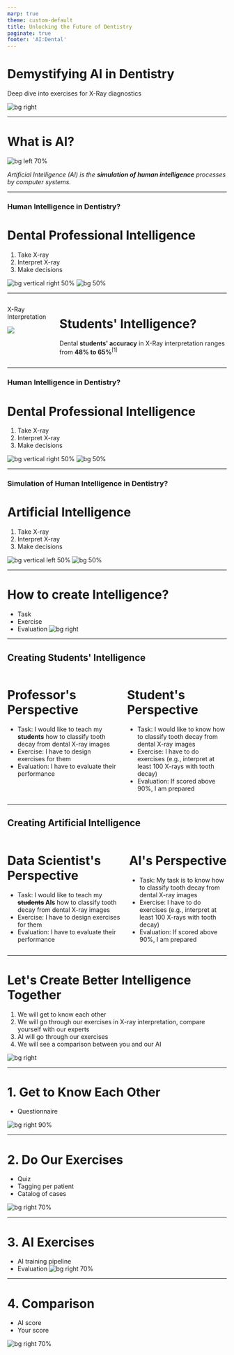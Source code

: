 ```yaml
---
marp: true
theme: custom-default
title: Unlocking the Future of Dentistry
paginate: true
footer: 'AI:Dental'
---
```


<!-- _paginate: skip -->
# Demystifying **AI** in Dentistry 
Deep dive into exercises for X-Ray diagnostics
<!--
- Welcome students to the session.
- Brief overview of the agenda. 
-->

![bg right](img/mascot/AID_2.svg)

---

<!-- Understanding AI in Diagnostics -->
# What is **AI**?

![bg left 70%](img/mascot/AID_1.svg)

*Artificial Intelligence (AI) is the **simulation of human intelligence** processes by computer systems.*

---

### **Human Intelligence** in Dentistry?
# Dental Professional Intelligence
1. Take X-ray
2. Interpret X-ray
3. Make decisions

![bg vertical right 50%](img/mascot/AID_5.svg)
![bg 50%](img/mascot/AID_6.svg)


---

<!-- _footer: "1. 2022 Evaluation of radiographic interpretation skills of undergraduate dental students studying in a dental college of Punjab, India – A comparative study" -->
<div class="columns">
<div class="aid">

X-Ray Interpretation
<!-- ![](img/qexample.png) -->
![](img/pdentits-answers-H.png)
</div>
<div>

#
#
#
# Students' Intelligence?
Dental **students' accuracy** in X-Ray interpretation ranges from **48% to 65%**<sup>[1]</sup>

</div>
</div>

---

### **Human Intelligence** in Dentistry?
# Dental Professional Intelligence
1. Take X-ray
2. Interpret X-ray
3. Make decisions

![bg vertical right 50%](img/mascot/AID_5.svg)
![bg 50%](img/mascot/AID_6.svg)

---

### **Simulation** of **Human Intelligence** in Dentistry?
# Artificial Intelligence
1. Take X-ray
2. Interpret X-ray
3. Make decisions

![bg vertical left 50%](img/mascot/AID_5.svg)
![bg 50%](img/mascot/AID_6.svg)

---

# How to create Intelligence?
- Task
- Exercise
- Evaluation
![bg right](img/mascot/AID_4.svg)

---

## Creating Students' Intelligence

<div class="columns"><div>

# Professor's Perspective
* Task: I would like to teach my **students** how to classify tooth decay from dental X-ray images
* Exercise: I have to design exercises for them
* Evaluation: I have to evaluate their performance

</div><div>

# Student's Perspective
* Task: I would like to know how to classify tooth decay from dental X-ray images
* Exercise: I have to do exercises (e.g., interpret at least 100 X-rays with tooth decay)
* Evaluation: If scored above 90%, I am prepared

</div></div>

---

## Creating Artificial Intelligence

<div class="columns"><div>

# Data Scientist's Perspective
- Task: I would like to teach my **~~students~~ AIs** how to classify tooth decay from dental X-ray images
- Exercise: I have to design exercises for them
- Evaluation: I have to evaluate their performance

</div><div>

# AI's Perspective
- Task: My task is to know how to classify tooth decay from dental X-ray images
- Exercise: I have to do exercises (e.g., interpret at least 100 X-rays with tooth decay)
- Evaluation: If scored above 90%, I am prepared

</div></div>

---

<!-- - Title: "Training Our AI: From Annotations to Classification" -->
# Let's Create Better Intelligence Together

1) We will get to know each other
2) We will go through our exercises in X-ray interpretation, compare yourself with our experts
3) AI will go through our exercises
4) We will see a comparison between you and our AI

![bg right](img/mascot/AID_7.svg)

---

# 1. Get to Know Each Other
- Questionnaire

![bg right 90%](img/edu_app.png)

---

# 2. Do Our Exercises
- Quiz
- Tagging per patient
- Catalog of cases

![bg right 70%](img/mascot/AID_14.svg)

---

# 3. AI Exercises
- AI training pipeline
- Evaluation
![bg right 70%](img/mascot/AID_13.svg)

---

# 4. Comparison
- AI score
- Your score

![bg right 70%](img/mascot/AID_9.svg)
